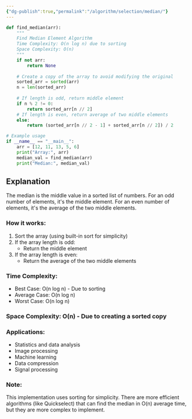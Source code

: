 ```yaml
---
{"dg-publish":true,"permalink":"/algorithm/selection/median/"}
---
```


```python
def find_median(arr):
    """
    Find Median Element Algorithm
    Time Complexity: O(n log n) due to sorting
    Space Complexity: O(n)
    """
    if not arr:
        return None
    
    # Create a copy of the array to avoid modifying the original
    sorted_arr = sorted(arr)
    n = len(sorted_arr)
    
    # If length is odd, return middle element
    if n % 2 != 0:
        return sorted_arr[n // 2]
    # If length is even, return average of two middle elements
    else:
        return (sorted_arr[n // 2 - 1] + sorted_arr[n // 2]) / 2

# Example usage
if __name__ == "__main__":
    arr = [12, 11, 13, 5, 6]
    print("Array:", arr)
    median_val = find_median(arr)
    print("Median:", median_val)
```

## Explanation
The median is the middle value in a sorted list of numbers. For an odd number of elements, it's the middle element. For an even number of elements, it's the average of the two middle elements.

### How it works:
1. Sort the array (using built-in sort for simplicity)
2. If the array length is odd:
   - Return the middle element
3. If the array length is even:
   - Return the average of the two middle elements

### Time Complexity:
- Best Case: O(n log n) - Due to sorting
- Average Case: O(n log n)
- Worst Case: O(n log n)

### Space Complexity: O(n) - Due to creating a sorted copy

### Applications:
- Statistics and data analysis
- Image processing
- Machine learning
- Data compression
- Signal processing

### Note:
This implementation uses sorting for simplicity. There are more efficient algorithms (like Quickselect) that can find the median in O(n) average time, but they are more complex to implement.
